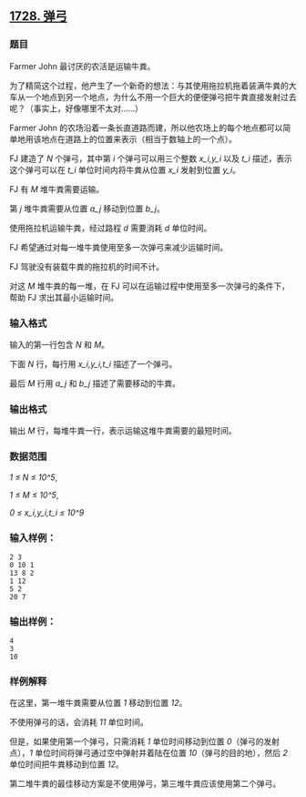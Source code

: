 ## [1728. 弹弓](https://www.acwing.com/problem/content/1730/)

### 题目

Farmer John 最讨厌的农活是运输牛粪。

为了精简这个过程，他产生了一个新奇的想法：与其使用拖拉机拖着装满牛粪的大车从一个地点到另一个地点，为什么不用一个巨大的便便弹弓把牛粪直接发射过去呢？（事实上，好像哪里不太对……）

Farmer John 的农场沿着一条长直道路而建，所以他农场上的每个地点都可以简单地用该地点在道路上的位置来表示（相当于数轴上的一个点）。

FJ 建造了 *N* 个弹弓，其中第 *i* 个弹弓可以用三个整数 *x_i,y_i* 以及 *t_i* 描述，表示这个弹弓可以在 *t_i* 单位时间内将牛粪从位置 *x_i* 发射到位置 *y_i*。

FJ 有 *M* 堆牛粪需要运输。

第 *j* 堆牛粪需要从位置 *a_j* 移动到位置 *b_j*。

使用拖拉机运输牛粪，经过路程 *d* 需要消耗 *d* 单位时间。

FJ 希望通过对每一堆牛粪使用至多一次弹弓来减少运输时间。

FJ 驾驶没有装载牛粪的拖拉机的时间不计。

对这 *M* 堆牛粪的每一堆，在 FJ 可以在运输过程中使用至多一次弹弓的条件下，帮助 FJ 求出其最小运输时间。

### 输入格式

输入的第一行包含 *N* 和 *M*。

下面 *N* 行，每行用 *x_i,y_i,t_i* 描述了一个弹弓。

最后 *M* 行用 *a_j* 和 *b_j* 描述了需要移动的牛粪。

### 输出格式

输出 *M* 行，每堆牛粪一行，表示运输这堆牛粪需要的最短时间。

### 数据范围

*1 ≤ N ≤ 10^5*,

*1 ≤ M ≤ 10^5*,

*0 ≤ x_i,y_i,t_i ≤ 10^9*

### 输入样例：

```
2 3
0 10 1
13 8 2
1 12
5 2
20 7
```

### 输出样例：

```
4
3
10
```

### 样例解释

在这里，第一堆牛粪需要从位置 *1* 移动到位置 *12*。

不使用弹弓的话，会消耗 *11* 单位时间。

但是，如果使用第一个弹弓，只需消耗 *1* 单位时间移动到位置 *0*（弹弓的发射点），*1* 单位时间将弹弓通过空中弹射并着陆在位置 *10*（弹弓的目的地），然后 *2* 单位时间把牛粪移动到位置 *12*。

第二堆牛粪的最佳移动方案是不使用弹弓，第三堆牛粪应该使用第二个弹弓。
